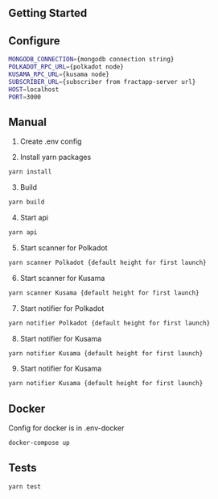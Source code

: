 ## Getting Started

## Configure
```sh
MONGODB_CONNECTION={mongodb connection string}
POLKADOT_RPC_URL={polkadot node}
KUSAMA_RPC_URL={kusama node}
SUBSCRIBER_URL={subscriber from fractapp-server url}
HOST=localhost
PORT=3000
```

## Manual
1. Create .env config

2. Install yarn packages
```sh
yarn install
```

3. Build
```sh
yarn build
```

4. Start api
```sh
yarn api
```

5. Start scanner for Polkadot
```sh
yarn scanner Polkadot {default height for first launch}
```

6. Start scanner for Kusama
```sh
yarn scanner Kusama {default height for first launch}
```

7. Start notifier for Polkadot
```sh
yarn notifier Polkadot {default height for first launch}
```

8. Start notifier for Kusama
```sh
yarn notifier Kusama {default height for first launch}
```

9. Start notifier for Kusama
```sh
yarn notifier Kusama {default height for first launch}
```

## Docker

Config for docker is in .env-docker

```sh
docker-compose up
```

## Tests

```sh
yarn test
```
